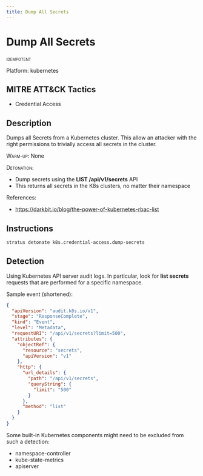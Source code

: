 ```yaml
---
title: Dump All Secrets
---
```


# Dump All Secrets


 <span class="smallcaps w3-badge w3-blue w3-round w3-text-white" title="This attack technique can be detonated multiple times">idempotent</span> 

Platform: kubernetes

## MITRE ATT&CK Tactics


- Credential Access

## Description


Dumps all Secrets from a Kubernetes cluster. 
This allow an attacker with the right permissions to trivially access all secrets in the cluster.

<span style="font-variant: small-caps;">Warm-up</span>: None

<span style="font-variant: small-caps;">Detonation</span>: 

- Dump secrets using the **LIST /api/v1/secrets** API
- This returns all secrets in the K8s clusters, no matter their namespace

References:

- https://darkbit.io/blog/the-power-of-kubernetes-rbac-list


## Instructions

```bash title="Detonate with Stratus Red Team"
stratus detonate k8s.credential-access.dump-secrets
```
## Detection


Using Kubernetes API server audit logs. In particular, look for **list secrets** requests that are performed
for a specific namespace.

Sample event (shortened):

```json
{
  "apiVersion": "audit.k8s.io/v1",
  "stage": "ResponseComplete",
  "kind": "Event",
  "level": "Metadata",
  "requestURI": "/api/v1/secrets?limit=500",
  "attributes": {
    "objectRef": {
      "resource": "secrets",
      "apiVersion": "v1"
    },
    "http": {
      "url_details": {
        "path": "/api/v1/secrets",
        "queryString": {
          "limit": "500"
        }
      },
      "method": "list"
    }
  }
}
```

Some built-in Kubernetes components might need to be excluded from such a detection:

- namespace-controller
- kube-state-metrics
- apiserver


